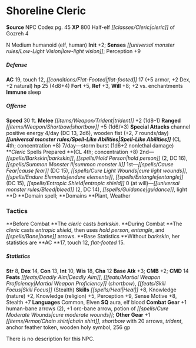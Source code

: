 ﻿---
cssclass: [monsters]
title1: Shoreline Cleric
title2: Shoreline Cleric
CR: 3
sources:
- name: NPC Codex
  page: 45
  link: http://paizo.com/products/btpy8v3a?Pathfinder-Roleplaying-Game-NPC-Codex
XP: 800
race: Half-elf
classes:
- cleric of Gozreh 4
alignment: N
size: Medium
type: humanoid
subtypes:
- elf
- human
initiative:
  bonus: 2
senses:
  low-light vision: true
AC:
  AC: 19
  touch: 12
  flat_footed: 17
  components:
    armor: 5
    dex: 2
    natural: 2
HP:
  HP: 25
  long: 4d8+4
saves:
  fort: 5
  ref: 3
  will: 8
  other: +2 vs. enchantments
immunities:
- sleep
speeds:
  base: 30
attacks:
  melee:
  - - text: trident +2 (1d8-1)
      entries:
      - - damage: 1d8-1
      attack: trident
      bonus:
      - 2
  ranged:
  - - text: shortbow +5 (1d6/×3)
      entries:
      - - damage: 1d6
          crit_multiplier: 3
      attack: shortbow
      bonus:
      - 5
  special:
  - channel positive energy 4/day (DC 13, 2d6)
  - wooden fist (+2, 7 rounds/day)
spell_like_abilities:
  entries:
  - name: storm burst
    source: default
    freq: 7/day
    other: 1d6+2 nonlethal damage
  sources:
  - name: default
    CL: 4
    concentration: 8
spells:
  entries:
  - name: barkskin
    source: Cleric
    level: 2
  - name: hold person
    source: Cleric
    level: 2
    count: 2
    DC: 16
  - name: summon monster II
    source: Cleric
    level: 2
  - name: cause fear
    source: Cleric
    level: 1
    DC: 15
  - name: cure light wounds
    source: Cleric
    level: 1
  - name: endure elements
    source: Cleric
    level: 1
  - name: entangle
    source: Cleric
    level: 1
    DC: 15
  - name: entropic shield
    source: Cleric
    level: 1
  - name: bleed
    source: Cleric
    level: 0
    count: 2
    DC: 14
  - name: guidance
    source: Cleric
    level: 0
  - name: light
    source: Cleric
    level: 0
  sources:
  - name: Cleric
    type: prepared
    CL: 4
    concentration: 8
    slots:
      0: at-will
    domains:
    - plant
    - weather
tactics:
  Before Combat: The cleric casts barkskin.
  During Combat: The cleric casts entropic shield, then uses hold person, entangle,
    and bane arrows.
  Base Statistics: Without barkskin, her statistics are AC 17, touch 12, flat-footed
    15.
ability_scores:
  STR: 8
  DEX: 14
  CON: 13
  INT: 10
  WIS: 18
  CHA: 12
BAB: 3
CMB: 2
CMD: 14
feats:
- name: Deadly Aim
- name: Martial Weapon Proficiency (shortbow)
- name: Skill Focus (Stealth)
skills:
  Heal: 8
  Knowledge (nature): 2
  Knowledge (religion): 5
  Perception: 9
  Sense Motive: 8
  Stealth: 7
languages:
- Common
- Elven
special_qualities:
- aura
- elf blood
gear:
  combat:
  - +1 human-bane arrows (2)
  - +1 orc-bane arrow
  - potion of cure moderate wounds
  other:
  - +1 chain shirt
  - shortbow with 20 arrows
  - trident
  - anchor feather token
  - wooden holy symbol
  - 256 gp
desc_long: There is no description for this NPC.

---

# Shoreline Cleric

**Source** NPC Codex pg. 45
**XP** 800
Half-elf _[[classes/Cleric|cleric]]_ of Gozreh 4

N Medium humanoid (elf, human)
**Init** +2; **Senses** _[[universal monster rules/Low-Light Vision|low-light vision]]_; Perception +9

##### Defense

**AC** 19, touch 12, _[[conditions/Flat-Footed|flat-footed]]_ 17 (+5 armor, +2 Dex, +2 natural)
**hp** 25 (4d8+4)
**Fort** +5, **Ref** +3, **Will** +8; +2 vs. enchantments
**Immune** sleep

##### Offense
**Speed** 30 ft.
**Melee** _[[items/Weapon/Trident|trident]]_ +2 (1d8–1)
**Ranged** _[[items/Weapon/Shortbow|shortbow]]_ +5 (1d6/×3)
**Special Attacks** channel positive energy 4/day (DC 13, 2d6), wooden fist (+2, 7 rounds/day)
**_[[universal monster rules/Spell-Like Abilities|Spell-Like Abilities]]_** (CL 4th; concentration +8)
7/day—storm burst (1d6+2 nonlethal damage)
**_Cleric_ Spells Prepared **(CL 4th; concentration +8)
2nd—_[[spells/Barkskin|barkskin]]_, _[[spells/Hold Person|hold person]]_ (2, DC 16), _[[spells/Summon Monster II|summon monster II]]_
1st—_[[spells/Cause Fear|cause fear]]_ (DC 15), _[[spells/Cure Light Wounds|cure light wounds]]_, _[[spells/Endure Elements|endure elements]]_, _[[spells/Entangle|entangle]]_ (DC 15), _[[spells/Entropic Shield|entropic shield]]_
0 (at will)—_[[universal monster rules/Bleed|bleed]]_ (2, DC 14), _[[spells/Guidance|guidance]]_, light
**D **Domain spell; **Domains **Plant, Weather

### Tactics

**Before Combat **The _cleric_ casts _barkskin_.
**During Combat **The _cleric_ casts _entropic shield_, then uses _hold person_, _entangle_, and _[[spells/Bane|bane]]_ arrows.
**Base Statistics **Without _barkskin_, her statistics are **AC **17, touch 12, _flat-footed_ 15.

##### Statistics
**Str** 8, **Dex** 14, **Con** 13, **Int** 10, **Wis** 18, **Cha** 12
**Base Atk** +3; **CMB** +2; **CMD** 14
**Feats** _[[feats/Deadly Aim|Deadly Aim]]_, _[[feats/Martial Weapon Proficiency|Martial Weapon Proficiency]]_ (_shortbow_), _[[feats/Skill Focus|Skill Focus]]_ (Stealth)
**Skills** _[[spells/Heal|Heal]]_ +8, Knowledge (nature) +2, Knowledge (religion) +5, Perception +9, Sense Motive +8, Stealth +7
**Languages** Common, Elven
**SQ** aura, elf blood
**Combat Gear** +1 human-bane arrows (2), +1 orc-bane arrow, potion of _[[spells/Cure Moderate Wounds|cure moderate wounds]]_; **Other Gear** +1 _[[items/Armor/Chain shirt|chain shirt]]_, _shortbow_ with 20 arrows, _trident_, anchor feather token, wooden holy symbol, 256 gp

There is no description for this NPC.